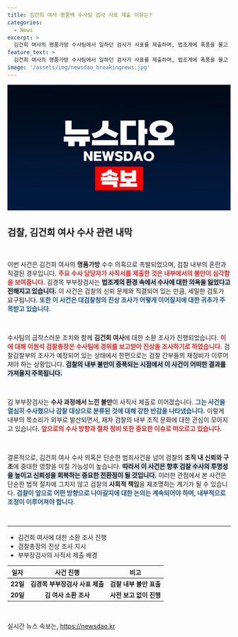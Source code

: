 ```yaml
---
title: 김건희 여사 명품백 수사팀 검사 사표 제출 이유는?
categories:
  - News
excerpt: >
  김건희 여사의 명품가방 수사팀에서 일하던 검사가 사표를 제출하며, 법조계에 폭풍을 몰고 왔습니다. 감찰 대상에 포함된 것에 대한 불만과 함께 반전을 예고하는 이 사건의 진상은 과연 어떻게 될까요? 클릭해서 확인해보세요!
feature_text: >
  김건희 여사의 명품가방 수사팀에서 일하던 검사가 사표를 제출하며, 법조계에 폭풍을 몰고 왔습니다. 감찰 대상에 포함된 것에 대한 불만과 함께 반전을 예고하는 이 사건의 진상은 과연 어떻게 될까요? 클릭해서 확인해보세요!
image: '/assets/img/newsdao_breakingnews.jpg'
---
```


<p><img src="/assets/img/newsdao_breakingnews.jpg" alt="koreaapp 속보" /></p>

<h2 data-ke-size="size26">검찰, 김건희 여사 수사 관련 내막</h2>

<p data-ke-size="size16">&nbsp;</p>

<p>이번 사건은 김건희 여사의 <b>명품가방</b> 수수 의혹으로 촉발되었으며, 검찰 내부의 혼란과 직결된 경우입니다. <b><span style="color: #ee2323;">주요 수사 담당자가 사직서를 제출한 것은 내부에서의 불만이 심각함을 보여줍니다.</span></b> 김경목 부부장검사는 <b><span style="background-color: #21538527;">법조계의 환경 속에서 수사에 대한 의욕을 잃었다고 전해지고 있습니다.</span></b> 이 사건은 검찰의 신뢰 문제와 직결되어 있는 만큼, 세밀한 검토가 요구됩니다. <b><span style="color: #1a5490;">또한 이 사건은 대검찰청의 진상 조사가 어떻게 이어질지에 대한 귀추가 주목받고 있습니다.</span></b></p>

<p data-ke-size="size16">&nbsp;</p>

<p>수사팀의 급작스러운 조치와 함께 <b>김건희 여사</b>에 대한 소환 조사가 진행되었습니다. <b><span style="color: #ee2323;">이에 대해 이원석 검찰총장은 수사팀에 경위를 보고받아 진상을 조사하기로 하였습니다.</span></b> 검찰감찰부의 조사가 예정되어 있는 상태에서 한편으로는 검찰 간부들의 재정비가 이루어져야 하는 상황입니다. <b><span style="background-color: #21538527;">검찰의 내부 불만이 증폭되는 시점에서 이 사건이 어떠한 결과를 가져올지 주목됩니다.</span></b></p>

<p data-ke-size="size16">&nbsp;</p>

<p>김 부부장검사는 <b>수사 과정에서 느낀 불만</b>이 사직서 제출로 이어졌습니다. <b><span style="color: #1a5490;">그는 사건을 열심히 수사했으나 감찰 대상으로 분류된 것에 대해 강한 반감을 나타냈습니다.</span></b> 이렇게 내부의 목소리가 외부로 발산되면서, 재차 검찰의 내부 조직 문화에 대한 관심이 모아지고 있습니다. <b><span style="color: #ee2323;">앞으로의 수사 방향과 절차 정비 또한 중요한 이슈로 떠오르고 있습니다.</span></b></p>

<p data-ke-size="size16">&nbsp;</p>

<p>결론적으로, 김건희 여사 수사 의혹은 단순한 범죄사건을 넘어 검찰의 <b>조직 내 신뢰와 구조</b>에 중대한 영향을 미칠 가능성이 높습니다. <b><span style="background-color: #21538527;">따라서 이 사건은 향후 검찰 수사의 투명성을 높이고 신뢰성을 회복하는 중요한 전환점이 될 것입니다.</span></b> 이러한 관점에서 본 사건은 단순한 법적 절차에 그치지 않고 검찰의 <b>사회적 책임</b>을 재조명하는 계기가 될 수 있습니다. <b><span style="color: #1a5490;">검찰이 앞으로 어떤 방향으로 나아갈지에 대한 논의는 계속되어야 하며, 내부적으로 조정이 이루어져야 합니다.</span></b></p>

<p data-ke-size="size16">&nbsp;</p>

<hr>

<ul>
  <li>김건희 여사에 대한 소환 조사 진행</li>
  <li>검찰총장의 진상 조사 지시</li>
  <li>부부장검사의 사직서 제출 배경</li>
</ul>

<table style="width: 100%;">
  <thead>
    <tr>
      <th style="text-align: center;">일자</th>
      <th style="text-align: center;">사건 진행</th>
      <th style="text-align: center;">비고</th>
    </tr>
  </thead>
  <tbody>
    <tr>
      <td style="text-align: center; height: 17px;"><b>22일</b></td>
      <td style="text-align: center; height: 17px;"><b>김경목 부부장검사 사표 제출</b></td>
      <td style="text-align: center; height: 17px;"><b>검찰 내부 불만 표출</b></td>
    </tr>
    <tr>
      <td style="text-align: center; height: 17px;"><b>20일</b></td>
      <td style="text-align: center; height: 17px;"><b>김 여사 소환 조사</b></td>
      <td style="text-align: center; height: 17px;"><b>사전 보고 없이 진행</b></td>
    </tr>
  </tbody>
</table>

<p data-ke-size="size16">&nbsp;</p>
실시간 뉴스 속보는, <a href="https://newsdao.kr" rel="dofollow">https://newsdao.kr</a>


